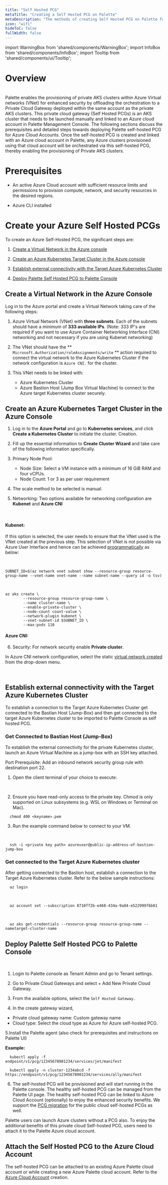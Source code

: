 ```yaml
---
title: "Self Hosted PCG"
metaTitle: "Creating a Self Hosted PCG on Palette"
metaDescription: "The methods of creating Self Hosted PCG on Palette for secured cluster deployment"
icon: "wifi"
hideToC: false
fullWidth: false
---
```


import WarningBox from 'shared/components/WarningBox';
import InfoBox from 'shared/components/InfoBox';
import Tooltip from 'shared/components/ui/Tooltip';

# Overview
<br />
Palette enables the provisioning of private AKS clusters within Azure Virtual networks (VNet) for enhanced security by offloading the orchestration to a Private Cloud Gateway deployed within the same account as the private AKS clusters. This private cloud gateway (Self Hosted PCGs) is an AKS cluster that needs to be launched manually and linked to an Azure cloud account in Palette Management Console. The following sections discuss the prerequisites and detailed steps towards deploying Palette self-hosted PCG for Azure Cloud Accounts. Once the self-hosted PCG is created and linked with an Azure cloud account in Palette, any Azure clusters provisioned using that cloud account will be orchestrated via this self-hosted PCG, thereby enabling the provisioning of Private AKS clusters. 

# Prerequisites

* An active Azure Cloud account with sufficient resource limits and permissions to provision compute, network, and security resources in the desired regions.


* Azure CLI installed


# Create your Azure Self Hosted PCGs

To create an Azure Self-Hosted PCG, the significant steps are:
 <br />

1. [Create a Virtual Network in the Azure console](/clusters/public-cloud/azure/gateways#createavirtualnetworkintheazureconsole)


2. [Create an Azure Kubernetes Target Cluster in the Azure console](/clusters/public-cloud/azure/gateways#createanazurekubernetestargetclusterintheazureconsole)


3. [Establish external connectivity with the Target Azure Kubernetes Cluster](/clusters/public-cloud/azure/gateways#establishexternalconnectivitywiththetargetazurekubernetescluster)


4. [Deploy Palette Self Hosted PCG to Palette Console](/clusters/public-cloud/azure/gateways#deploypaletteselfhostedpcgtopaletteconsole)


## Create a Virtual Network in the Azure Console

Log in to the Azure portal and create a Virtual Network taking care of the following steps:
<br />

1. Azure Virtual Network (VNet) with **three subnets**. Each of the subnets should have a minimum of **333 available 
   IPs**. (Note: 333 IP's are required if you want to use Azure Container Networking Interface (CNI) networking and 
   not necessary if you are using Kubenet networking)


2. The VNet should have the ** `Microsoft.Authorization/roleAssignments/write` ** action required to connect the virtual network to the Azure Kubernetes Cluster if the network configuration is `Azure CNI.` for the cluster.


3. This VNet needs to be linked with:
    * Azure Kubernetes Cluster
    * Azure Bastion Host (Jump Box Virtual Machine) to connect to the Azure target Kubernetes cluster securely.


## Create an Azure Kubernetes Target Cluster in the Azure Console


1. Log in to the **Azure Portal** and go to **Kubernetes services**, and click **Create a Kubernetes Cluster** to initiate the cluster.     Creation.


2. Fill up the essential information to **Create Cluster Wizard**  and take care of the following information specifically.


3. Primary Node Pool:
     * Node Size: Select a VM instance with a minimum of 16 GiB RAM and four vCPUs.
     * Node Count: 1 or 3 as per user requirement


4. The scale method to be selected is manual.


5. Networking: Two options available for networking configuration are **Kubenet** and **Azure CNI**
  <br />

#### Kubenet: 

If this option is selected, the user needs to ensure that the VNet used is the VNet created at the previous step. This selection of VNet is not possible via Azure User Interface and hence can be achieved [programmatically](https://learn.microsoft.com/en-us/azure/aks/configure-kubenet) as below:

 <br />

```
SUBNET_ID=$(az network vnet subnet show --resource-group resource-group-name --vnet-name vnet-name --name subnet-name --query id -o tsv)
```
<br />

```
az aks create \
		--resource-group resource-group-name \
		--name cluster-name \
		--enable-private-cluster \
		--node-count count-value \
		--network-plugin kubenet \
		--vnet-subnet-id $SUBNET_ID \
        --max-pods 110
```

 #### Azure CNI: 

6. Security: For network security enable **Private cluster**.

In Azure CNI network configuration, select the static [virtual network created](/clusters/public-cloud/azure/gateways#createanazurevirtualnetworkintheazureconsole) from the drop-down menu. 

<br />

## Establish external connectivity with the Target Azure Kubernetes Cluster 

To establish a connection to the Target Azure Kubernetes Cluster get connected to the Bastian Host (Jump-Box) and then get connected to the target Azure Kubernetes cluster to be imported to Palette Console as self hosted PCG.

### Get Connected to Bastian Host (Jump-Box)

To establish the external connectivity for the private Kubernetes cluster, launch an Azure Virtual Machine as a jump-box with an SSH key attached. 
<br />

<InfoBox>
Port Prerequisite:
Add an inbound network security group rule with destination port 22.
</InfoBox>
<br />

1. Open the client terminal of your choice to execute:
<br />


2. Ensure you have read-only access to the private key. Chmod is only supported on Linux subsystems (e.g. WSL on Windows or Terminal on Mac).

```
  chmod 400 <keyname>.pem
```

3. Run the example command below to connect to your VM.
<br />

```
  ssh -i <private key path> azureuser@public-ip-address-of-bastion-jump-box
```


### Get connected to the Target Azure Kubernetes cluster

After getting connected to the Bastion host, establish a connection to the Target Azure Kubernetes cluster. Refer to the below sample instructions:
<br />

 ```
   az login
 ```
   <br />

  ```
    az account set --subscription 8710ff2b-e468-434a-9a84-e522999f6b81
  ```
<br />   

  ``` 
    az aks get-credentials --resource-group resource-group-name --nametarget-cluster-name 
  ```
## Deploy Palette Self Hosted PCG to Palette Console
<br />

1. Login to Palette console as Tenant Admin and go to Tenant settings.


2. Go to Private Cloud Gateways and select  + Add New Private Cloud Gateway.


3. From the available options, select the `Self Hosted Gateway.` 

4. In the create gateway wizard, 
  * Private cloud gateway name: Custom gateway name
  * Cloud type: Select the cloud type as Azure for Azure self-hosted PCG.

5.Install the Palette agent (also check for  prerequisites and instructions on Palette UI)

**Example:**
```
  kubectl apply -f endpoint/v1/pcg/12345678901234/services/jet/manifest
```
```
  kubectl apply -n cluster-1234abcd -f https://endpoint/v1/pcg/12345678901234/services/ally/manifest
```

6. The self-hosted PCG will be provisioned and will start running in the Palette console. The healthy self-hosted PCG can be managed from the Palette UI page. The healthy self-hosted PCG can be linked to Azure Cloud Account (optionally) to enjoy the enhanced security benefits. We support the [PCG migration](/enterprise-version/enterprise-cluster-management#palettepcgmigration) for the public cloud self-hosted PCGs as well. 

<InfoBox>

Palette users can launch Azure clusters without a PCG also. To enjoy the additional benefits of this private cloud Self-hosted PCG, users need to attach it to the Palette Azure cloud account.

</InfoBox>

## Attach the Self Hosted PCG to the Azure Cloud Account

The self-hosted PCG can be attached to an existing Azure Palette cloud account or while creating a new Azure Palette cloud account. Refer to the [Azure Cloud Account](/clusters/public-cloud/azure#creatinganazurecloudaccount) creation. 

<br /> 
<br /> 
